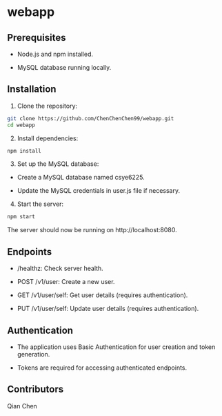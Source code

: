# webapp

## Prerequisites

- Node.js and npm installed.

- MySQL database running locally.

## Installation

1. Clone the repository:

```bash
git clone https://github.com/ChenChenChen99/webapp.git
cd webapp
```

2. Install dependencies:

```bash
npm install
```

3. Set up the MySQL database:

- Create a MySQL database named csye6225.

- Update the MySQL credentials in user.js file if necessary.

4. Start the server:

```bash
npm start
```

The server should now be running on http://localhost:8080.

## Endpoints

- /healthz: Check server health.

- POST /v1/user: Create a new user.

- GET /v1/user/self: Get user details (requires authentication).

- PUT /v1/user/self: Update user details (requires authentication).

## Authentication

- The application uses Basic Authentication for user creation and token generation.

- Tokens are required for accessing authenticated endpoints.

## Contributors

Qian Chen



